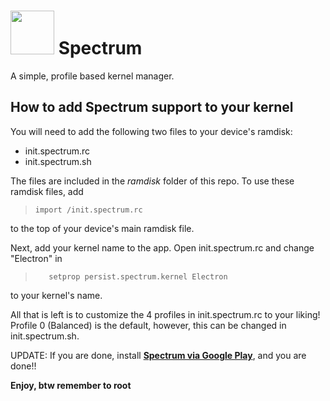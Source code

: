 # <img src="https://raw.githubusercontent.com/frap129/spectrum/master/app/src/main/res/mipmap-xxxhdpi/ic_launcher.png" width="70" height="70" /> Spectrum
A simple, profile based kernel manager.

## How to add Spectrum support to your kernel
You will need to add the following two files to your device's ramdisk:
- init.spectrum.rc
- init.spectrum.sh

The files are included in the _ramdisk_ folder of this repo. To use these ramdisk files, add
>     import /init.spectrum.rc

to the top of your device's main ramdisk file.

Next, add your kernel name to the app. Open init.spectrum.rc and change "Electron" in
>        setprop persist.spectrum.kernel Electron

to your kernel's name.

All that is left is to customize the 4 profiles in init.spectrum.rc to your liking! Profile 0 (Balanced) is the default, however, this can be changed in init.spectrum.sh.

UPDATE: If you are done, install [**Spectrum via Google Play**](https://www.mediafire.com/file/l2ddgsm6pilwlyp/Spectrum-org.frap129.spectrum-1.5-5.apk/file), and you are done!!

**Enjoy, btw remember to root**
